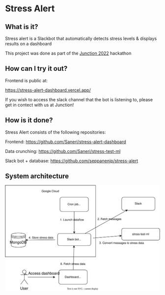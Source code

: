 # Stress Alert 

## What is it?

Stress alert is a Slackbot that automatically detects stress levels & displays results on a dashboard

This project was done as part of the [Junction 2022](https://www.hackjunction.com/) hackathon

## How can I try it out?

Frontend is public at:

https://stress-alert-dashboard.vercel.app/

If you wish to access the slack channel that the bot is listening to, please get in contect with us at Junction!


## How is it done?

Stress Alert consists of the following repositories:

Frontend:
https://github.com/Saneri/stress-alert-dashboard

Data crunching: https://github.com/Saneri/stress-test-ml

Slack bot + database: https://github.com/seppanenjp/stress-alert

## System architecture

![System architecture](architecture.svg)